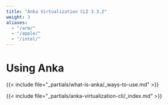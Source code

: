 ```yaml
---
title: "Anka Virtualization CLI 3.3.2"
weight: 3
aliases:
  - "/arm/"
  - "/apple/"
  - "/intel/"
---
```


# Using Anka

{{< include file="_partials/what-is-anka/_ways-to-use.md" >}}

{{< include file="_partials/anka-virtualization-cli/_index.md" >}}
